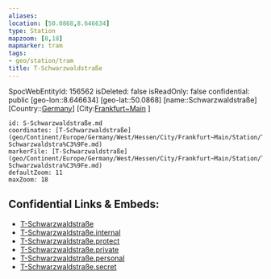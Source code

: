 ```yaml
---
aliases: 
location: [50.0868,8.646634]
type: Station 
mapzoom: [8,18] 
mapmarker: tram 
tags:
- geo/station/tram
title: T-Schwarzwaldstraße
---
```

SpocWebEntityId: 156562
isDeleted: false
isReadOnly: false
confidential: public
[geo-lon::8.646634]
[geo-lat::50.0868]
[name::Schwarzwaldstraße]
[Country::[Germany](geo/Continent/Europe/Germany.md)]
[City:[Frankfurt~Main](geo/Continent/Europe/Germany/West/Hessen/City/Frankfurt~Main.md) ]


```leaflet
id: S-Schwarzwaldstraße.md
coordinates: [T-Schwarzwaldstraße](geo/Continent/Europe/Germany/West/Hessen/City/Frankfurt~Main/Station/T-Schwarzwaldstra%C3%9Fe.md)
markerFile: [T-Schwarzwaldstraße](geo/Continent/Europe/Germany/West/Hessen/City/Frankfurt~Main/Station/T-Schwarzwaldstra%C3%9Fe.md)
defaultZoom: 11 
maxZoom: 18
```


## Confidential Links & Embeds: 
- [T-Schwarzwaldstraße](../../../../../../../../../../_public/geo/Continent/Europe/Germany/West/Hessen/City/Frankfurt~Main/Station/T-Schwarzwaldstra%C3%9Fe.md) 
- [T-Schwarzwaldstraße.internal](../../../../../../../../../../_internal/geo/Continent/Europe/Germany/West/Hessen/City/Frankfurt~Main/Station/T-Schwarzwaldstra%C3%9Fe.internal.md) 
- [T-Schwarzwaldstraße.protect](../../../../../../../../../../_protect/geo/Continent/Europe/Germany/West/Hessen/City/Frankfurt~Main/Station/T-Schwarzwaldstra%C3%9Fe.protect.md) 
- [T-Schwarzwaldstraße.private](../../../../../../../../../../_private/geo/Continent/Europe/Germany/West/Hessen/City/Frankfurt~Main/Station/T-Schwarzwaldstra%C3%9Fe.private.md) 
- [T-Schwarzwaldstraße.personal](../../../../../../../../../../_personal/geo/Continent/Europe/Germany/West/Hessen/City/Frankfurt~Main/Station/T-Schwarzwaldstra%C3%9Fe.personal.md) 
- [T-Schwarzwaldstraße.secret](../../../../../../../../../../_secret/geo/Continent/Europe/Germany/West/Hessen/City/Frankfurt~Main/Station/T-Schwarzwaldstra%C3%9Fe.secret.md) 
